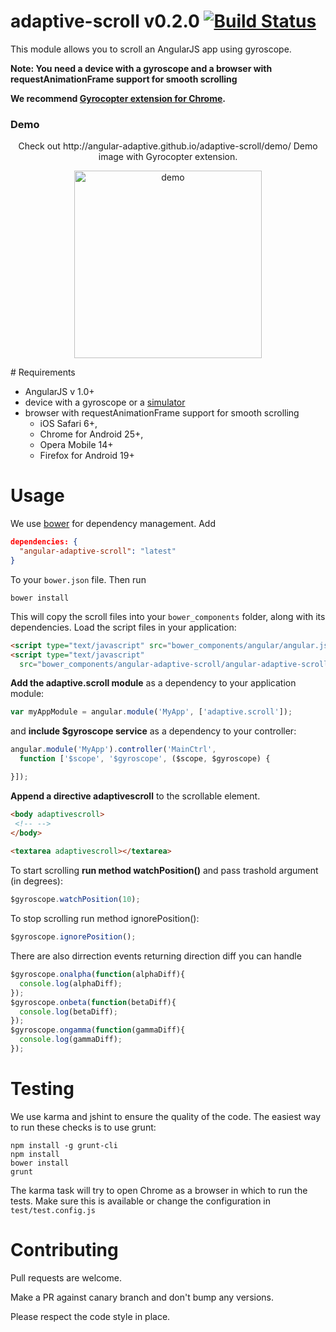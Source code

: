 # adaptive-scroll v0.2.0 [![Build Status](https://travis-ci.org/angular-adaptive/adaptive-scroll.png?branch=master)](https://travis-ci.org/angular-adaptive/adaptive-scroll)

This module allows you to scroll an AngularJS app using gyroscope.

**Note: You need a device with a gyroscope and a browser with requestAnimationFrame support for smooth scrolling**

**We recommend [Gyrocopter extension for Chrome](https://github.com/janantala/Gyrocopter).**

### Demo

<p align="center">
    Check out http://angular-adaptive.github.io/adaptive-scroll/demo/ Demo image with Gyrocopter extension.
</p>
<p align="center">
    <img src="https://raw.github.com/angular-adaptive/adaptive-scroll/master/images/gyrocopter.gif" alt="demo" width="300px"/>
</p>
# Requirements

- AngularJS v 1.0+
- device with a gyroscope or a [simulator](https://github.com/janantala/Gyrocopter)
- browser with requestAnimationFrame support for smooth scrolling 
    - iOS Safari 6+, 
    - Chrome for Android 25+, 
    - Opera Mobile 14+
    - Firefox for Android 19+

# Usage

We use [bower](http://twitter.github.com/bower/) for dependency management. Add

```json
dependencies: {
  "angular-adaptive-scroll": "latest"
}
```

To your `bower.json` file. Then run

    bower install

This will copy the scroll files into your `bower_components` folder, along with its dependencies. Load the script files in your application:

```html
<script type="text/javascript" src="bower_components/angular/angular.js"></script>
<script type="text/javascript"
  src="bower_components/angular-adaptive-scroll/angular-adaptive-scroll.min.js"></script>
```

**Add the adaptive.scroll module** as a dependency to your application module:

```js
var myAppModule = angular.module('MyApp', ['adaptive.scroll']);
```

and **include $gyroscope service** as a dependency to your controller:

```js
angular.module('MyApp').controller('MainCtrl', 
  function ['$scope', '$gyroscope', ($scope, $gyroscope) {

}]);
```

**Append a directive adaptivescroll** to the scrollable element.

```html
<body adaptivescroll>
 <!-- -->
</body>
   
<textarea adaptivescroll></textarea>
```
To start scrolling **run method watchPosition()** and pass trashold argument (in degrees):

```js
$gyroscope.watchPosition(10);
```

To stop scrolling run method ignorePosition():

```js
$gyroscope.ignorePosition();
```

There are also dirrection events returning direction diff you can handle

```js
$gyroscope.onalpha(function(alphaDiff){
  console.log(alphaDiff);
});
$gyroscope.onbeta(function(betaDiff){
  console.log(betaDiff);
});
$gyroscope.ongamma(function(gammaDiff){
  console.log(gammaDiff);
});
```

# Testing

We use karma and jshint to ensure the quality of the code. The easiest way to run these checks is to use grunt:

    npm install -g grunt-cli
    npm install
    bower install
    grunt

The karma task will try to open Chrome as a browser in which to run the tests. Make sure this is available or change the configuration in `test/test.config.js` 

# Contributing

Pull requests are welcome. 

Make a PR against canary branch and don't bump any versions. 

Please respect the code style in place.